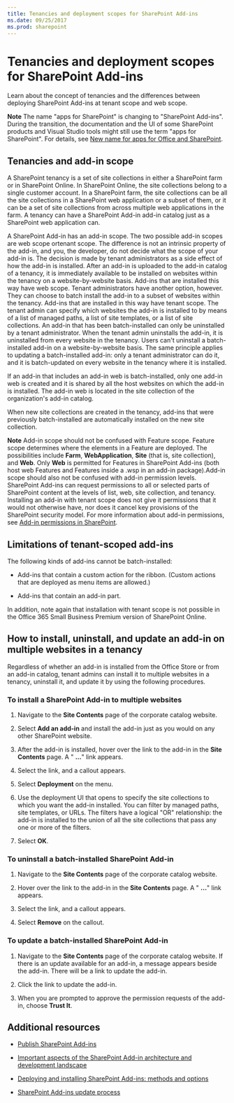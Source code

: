 ```yaml
---
title: Tenancies and deployment scopes for SharePoint Add-ins
ms.date: 09/25/2017
ms.prod: sharepoint
---
```



# Tenancies and deployment scopes for SharePoint Add-ins
 Learn about the concept of tenancies and the differences between deploying SharePoint Add-ins at tenant scope and web scope.
 

 **Note**  The name "apps for SharePoint" is changing to "SharePoint Add-ins". During the transition, the documentation and the UI of some SharePoint products and Visual Studio tools might still use the term "apps for SharePoint". For details, see  [New name for apps for Office and SharePoint](new-name-for-apps-for-sharepoint.md#bk_newname).
 


## Tenancies and add-in scope
<a name="AppScope"> </a>

A SharePoint tenancy is a set of site collections in either a SharePoint farm or in SharePoint Online. In SharePoint Online, the site collections belong to a single customer account. In a SharePoint farm, the site collections can be all the site collections in a SharePoint web application or a subset of them, or it can be a set of site collections from across multiple web applications in the farm. A tenancy can have a SharePoint Add-in add-in catalog just as a SharePoint web application can.
 

 
A SharePoint Add-in has an add-in scope. The two possible add-in scopes are web scope ortenant scope. The difference is not an intrinsic property of the add-in, and you, the developer, do not decide what the scope of your add-in is. The decision is made by tenant administrators as a side effect of how the add-in is installed. After an add-in is uploaded to the add-in catalog of a tenancy, it is immediately available to be installed on websites within the tenancy on a website-by-website basis. Add-ins that are installed this way have web scope. Tenant administrators have another option, however. They can choose to batch install the add-in to a subset of websites within the tenancy. Add-ins that are installed in this way have tenant scope. The tenant admin can specify which websites the add-in is installed to by means of a list of managed paths, a list of site templates, or a list of site collections. An add-in that has been batch-installed can only be uninstalled by a tenant administrator. When the tenant admin uninstalls the add-in, it is uninstalled from every website in the tenancy. Users can't uninstall a batch-installed add-in on a website-by-website basis. The same principle applies to updating a batch-installed add-in: only a tenant administrator can do it, and it is batch-updated on every website in the tenancy where it is installed.
 

 
If an add-in that includes an add-in web is batch-installed, only one add-in web is created and it is shared by all the host websites on which the add-in is installed. The add-in web is located in the site collection of the organization's add-in catalog.
 

 
When new site collections are created in the tenancy, add-ins that were previously batch-installed are automatically installed on the new site collection.
 

 

 **Note**  Add-in scope should not be confused with Feature scope. Feature scope determines where the elements in a Feature are deployed. The possibilities include  **Farm**,  **WebApplication**,  **Site** (that is, site collection), and **Web**. Only  **Web** is permitted for Features in SharePoint Add-ins (both host web Features and Features inside a .wsp in an add-in package).Add-in scope should also not be confused with add-in permission levels. SharePoint Add-ins can request permissions to all or selected parts of SharePoint content at the levels of list, web, site collection, and tenancy. Installing an add-in with tenant scope does not give it permissions that it would not otherwise have, nor does it cancel key provisions of the SharePoint security model. For more information about add-in permissions, see  [Add-in permissions in SharePoint](add-in-permissions-in-sharepoint.md).
 


## Limitations of tenant-scoped add-ins
<a name="Tenant"> </a>

The following kinds of add-ins cannot be batch-installed:
 

 

- Add-ins that contain a custom action for the ribbon. (Custom actions that are deployed as menu items are allowed.)
    
 
- Add-ins that contain an add-in part. 
    
 
In addition, note again that installation with tenant scope is not possible in the Office 365 Small Business Premium version of SharePoint Online.
 

 

## How to install, uninstall, and update an add-in on multiple websites in a tenancy
<a name="Web"> </a>

Regardless of whether an add-in is installed from the Office Store or from an add-in catalog, tenant admins can install it to multiple websites in a tenancy, uninstall it, and update it by using the following procedures.
 

 

### To install a SharePoint Add-in to multiple websites


1. Navigate to the  **Site Contents** page of the corporate catalog website.
    
 
2. Select  **Add an add-in** and install the add-in just as you would on any other SharePoint website.
    
 
3. After the add-in is installed, hover over the link to the add-in in the  **Site Contents** page. A " **...**" link appears.
    
 
4. Select the link, and a callout appears.
    
 
5. Select  **Deployment** on the menu.
    
 
6. Use the deployment UI that opens to specify the site collections to which you want the add-in installed. You can filter by managed paths, site templates, or URLs. The filters have a logical "OR" relationship: the add-in is installed to the union of all the site collections that pass any one or more of the filters.
    
 
7. Select  **OK**.
    
 

### To uninstall a batch-installed SharePoint Add-in


1. Navigate to the  **Site Contents** page of the corporate catalog website.
    
 
2. Hover over the link to the add-in in the  **Site Contents** page. A " **...**" link appears.
    
 
3. Select the link, and a callout appears.
    
 
4. Select  **Remove** on the callout.
    
 

### To update a batch-installed SharePoint Add-in


1. Navigate to the  **Site Contents** page of the corporate catalog website. If there is an update available for an add-in, a message appears beside the add-in. There will be a link to update the add-in.
    
 
2. Click the link to update the add-in.
    
 
3. When you are prompted to approve the permission requests of the add-in, choose  **Trust It**.
    
 

## Additional resources
<a name="SP15tenancies_addlresources"> </a>


-  [Publish SharePoint Add-ins](publish-sharepoint-add-ins.md)
    
 
-  [Important aspects of the SharePoint Add-in architecture and development landscape](important-aspects-of-the-sharepoint-add-in-architecture-and-development-landscap.md)
    
 
-  [Deploying and installing SharePoint Add-ins: methods and options](deploying-and-installing-sharepoint-add-ins-methods-and-options.md)
    
 
-  [SharePoint Add-ins update process](sharepoint-add-ins-update-process.md)
    
 

